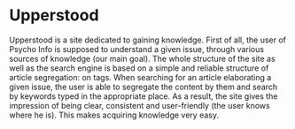 # Upperstood
Upperstood is a site dedicated to gaining knowledge. First of all, the user of Psycho Info is supposed to understand a given issue, through various sources of knowledge (our main goal). The whole structure of the site as well as the search engine is based on a simple and reliable structure of article segregation: on tags. When searching for an article elaborating a given issue, the user is able to segregate the content by them and search by keywords typed in the appropriate place. As a result, the site gives the impression of being clear, consistent and user-friendly (the user knows where he is). This makes acquiring knowledge very easy.
